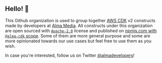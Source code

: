 ## Hello! 👋

This Github organization is used to group together [AWS CDK](https://aws.amazon.com/cdk/) v2 constructs made by developers at [Alma Media](https://www.almamedia.fi/en/). All constructs under this organization are open sourced with [`Apache-2.0`](https://www.apache.org/licenses/LICENSE-2.0) license and published on [npmjs.com with `@alma-cdk` scope](https://www.npmjs.com/search?q=%40alma-cdk). 
Some of them are more general purpose and some are more opinionated towards our use cases but feel free to use them as you wish.

In case you're interested, follow us on Twitter [@almadevelopers](https://twitter.com/AlmaDevelopers/)!
